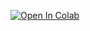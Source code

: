 [![Open In Colab](https://colab.research.google.com/assets/colab-badge.svg)](https://colab.research.google.com/github/epg900/MakeDebianLive/blob/main/MakeDebianLive.ipynb)
